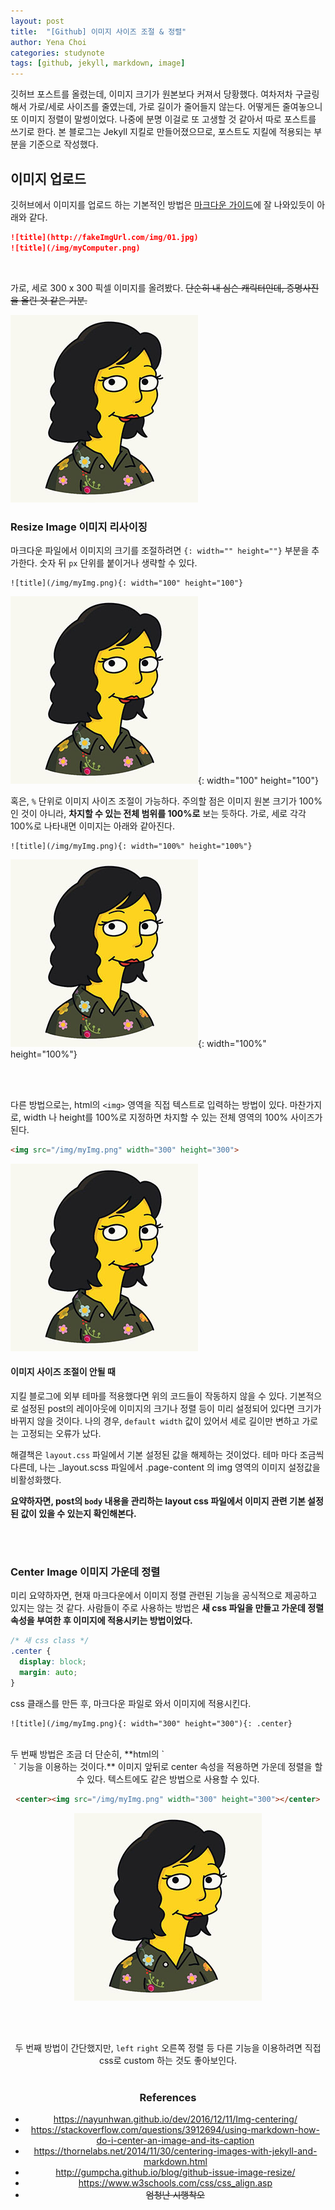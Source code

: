 ```yaml
---
layout: post
title:  "[Github] 이미지 사이즈 조절 & 정렬"
author: Yena Choi
categories: studynote
tags: [github, jekyll, markdown, image]
---
```


깃허브 포스트를 올렸는데, 이미지 크기가 원본보다 커져서 당황했다. 여차저차 구글링 해서 가로/세로 사이즈를 줄였는데, 가로 길이가 줄어들지 않는다. 어떻게든 줄여놓으니 또 이미지 정렬이 말썽이었다. 나중에 분명 이걸로 또 고생할 것 같아서 따로 포스트를 쓰기로 한다. 본 블로그는 Jekyll 지킬로 만들어졌으므로, 포스트도 지킬에 적용되는 부분을 기준으로 작성했다.

## 이미지 업로드
깃허브에서 이미지를 업로드 하는 기본적인 방법은 [마크다운 가이드](https://guides.github.com/features/mastering-markdown/)에 잘 나와있듯이 아래와 같다.

```markdown
![title](http://fakeImgUrl.com/img/01.jpg)
![title](/img/myComputer.png)
```
<br>

가로, 세로 300 x 300 픽셀 이미지를 올려봤다. ~~단순히 내 심슨 캐릭터인데, 증명사진을 올린 것 같은 기분.~~

![nachoi](/assets/post-img/171123-nachoi-300.jpg)
<br>

### Resize Image 이미지 리사이징
마크다운 파일에서 이미지의 크기를 조절하려면 `{: width="" height=""}` 부분을 추가한다. 숫자 뒤 `px` 단위를 붙이거나 생략할 수 있다.

```
![title](/img/myImg.png){: width="100" height="100"}
```

![nachoi](/assets/post-img/171123-nachoi-300.jpg){: width="100" height="100"}
<br>

혹은, `%` 단위로 이미지 사이즈 조절이 가능하다. 주의할 점은 이미지 원본 크기가 100% 인 것이 아니라, **차지할 수 있는 전체 범위를 100%로** 보는 듯하다. 가로, 세로 각각 100%로 나타내면 이미지는 아래와 같아진다.
```
![title](/img/myImg.png){: width="100%" height="100%"}
```

![nachoi](/assets/post-img/171123-nachoi-300.jpg){: width="100%" height="100%"}

<br><br>

다른 방법으로는, html의 `<img>` 영역을 직접 텍스트로 입력하는 방법이 있다. 마찬가지로, width 나 height를 100%로 지정하면 차지할 수 있는 전체 영역의 100% 사이즈가 된다.

```html
<img src="/img/myImg.png" width="300" height="300">
```
<img src="/assets/post-img/171123-nachoi-300.jpg" width="300" height="300">

<br>

#### 이미지 사이즈 조절이 안될 때
지킬 블로그에 외부 테마를 적용했다면 위의 코드들이 작동하지 않을 수 있다. 기본적으로 설정된 post의 레이아웃에 이미지의 크기나 정렬 등이 미리 설정되어 있다면 크기가 바뀌지 않을 것이다. 나의 경우, `default width` 값이 있어서 세로 길이만 변하고 가로는 고정되는 오류가 났다.

해결책은 `layout.css` 파일에서 기본 설정된 값을 해제하는 것이었다. 테마 마다 조금씩 다른데, 나는 \_layout.scss 파일에서 .page-content 의 img 영역의 이미지 설정값을 비활성화했다.

**요약하자면, post의 `body` 내용을 관리하는 layout css 파일에서 이미지 관련 기본 설정된 값이 있을 수 있는지 확인해본다.**

<br><br>
### Center Image 이미지 가운데 정렬
미리 요약하자면, 현재 마크다운에서 이미지 정렬 관련된 기능을 공식적으로 제공하고 있지는 않는 것 같다. 사람들이 주로 사용하는 방법은 **새 css 파일을 만들고 가운데 정렬 속성을 부여한 후 이미지에 적용시키는 방법이었다.**

```css
/* 새 css class */
.center {
  display: block;
  margin: auto;
}
```

css 클래스를 만든 후, 마크다운 파일로 와서 이미지에 적용시킨다.
```
![title](/img/myImg.png){: width="300" height="300"){: .center}
```


<br>
두 번째 방법은 조금 더 단순히, **html의 `<center>` 기능을 이용하는 것이다.** 이미지 앞뒤로 center 속성을 적용하면 가운데 정렬을 할 수 있다. 텍스트에도 같은 방법으로 사용할 수 있다.

```html
<center><img src="/img/myImg.png" width="300" height="300"></center>
```

<center><img src="/assets/post-img/171123-nachoi-300.jpg" width="300" height="300"></center>

<br><br>

두 번째 방법이 간단했지만, `left` `right` 오른쪽 정렬 등 다른 기능을 이용하려면 직접 css로 custom 하는 것도 좋아보인다.
<br><br>

### References
- https://nayunhwan.github.io/dev/2016/12/11/Img-centering/
-  https://stackoverflow.com/questions/3912694/using-markdown-how-do-i-center-an-image-and-its-caption
- https://thornelabs.net/2014/11/30/centering-images-with-jekyll-and-markdown.html
- http://gumpcha.github.io/blog/github-issue-image-resize/
- https://www.w3schools.com/css/css_align.asp
- ~~엄청난 시행착오~~
